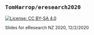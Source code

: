 
##  `TomHarrop/eresearch2020`

 [![License: CC BY-SA 4.0](https://img.shields.io/badge/License-CC%20BY--SA%204.0-lightgrey.svg)](https://creativecommons.org/licenses/by-sa/4.0/)

Slides for eResearch NZ 2020, 12/2/2020
